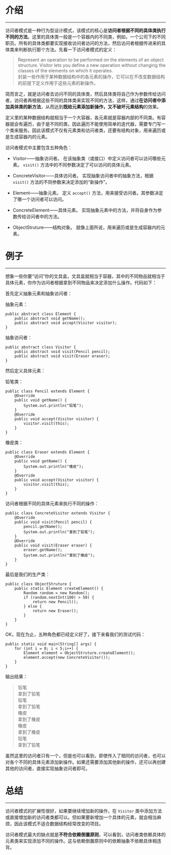 # 介绍

-----------------------

访问者模式是一种行为型设计模式，该模式的核心是**访问者根据不同的具体类执行不同的方法**。这里的具体类一般是一个容器内的不同类，例如，一个公司下的不同职员。所有的具体类都要实现接收访问者访问的方法，然后访问者根据传进来的具体类来判断执行那个方法。先看一下访问者模式的定义：

> Represent an operation to be performed on the elements of an object structure. Visitor lets you define a new operation without changing the classes of the elements on which it operates.<br/>
> 封装一些作用于某种数据结构中的各元素的操作，它可以在不改变数据结构的前提下定义作用于这些元素的新操作。

简而言之，就是访问者去访问不同的具体类，然后具体类将自己作为参数传给访问者，访问者再根据这些不同的具体类来实现不同的方法，这样，通过**在访问者中添加具体类的新方法**，从而达到**既给元素添加新操作，又不破坏元素结构**的效果。

定义里的某种数据结构就相当于一个大容器，各元素就是容器内部的不同类。有容器就会有遍历，由于是不同的类，因此遍历不能使用简单的迭代器，需要专门写一个类来服务。因此该模式不仅有元素类和访问者类，还要有结构对象，用来遍历或是生成容器内的元素。

访问者模式中主要包含五种角色：

* Visitor——抽象访问者。
在该抽象类（或接口）中定义访问者可以访问哪些元素。 `visit()` 方法中的不同参数决定了可以访问的具体元素。

* ConcreteVisitor——具体访问者。
实现抽象访问者中的抽象方法，根据 `visit()` 方法的不同参数来决定添加的“新操作”。

* Element——抽象元素。
定义 `accept()` 方法，用来接受访问者。其参数决定了哪一个访问者可以访问。

* ConcreteElement——具体元素。
实现抽象元素中的方法，并将自身作为参数传给访问者中的方法。

* ObjectStruture——结构对象。
就像上面所说，用来遍历或是生成容器内的元素。

# 例子

------------------------

想象一些你要“访问”你的文具盒，文具盒就相当于容器，其中的不同物品就相当于具体元素，你作为访问者根据拿到不同物品来决定添加什么操作。代码如下：

首先定义抽象元素和抽象访问者：

抽象元素：

	public abstract class Element {
		public abstract void getName();
		public abstract void accept(Visitor visitor);
	}

抽象访问者：

	public abstract class Visitor {
		public abstract void visit(Pencil pencil);
		public abstract void visit(Eraser eraser);
	}

然后定义具体元素：

铅笔类：

	public class Pencil extends Element {
		@Override
		public void getName() {
			System.out.println("铅笔");
		}
		@Override
		public void accept(Visitor visitor) {
			visitor.visit(this);
		}
	}

橡皮类：

	public class Eraser extends Element {
		@Override
		public void getName() {
			System.out.println("橡皮");
		}
		@Override
		public void accept(Visitor visitor) {
			visitor.visit(this);
		}
	}

访问者根据不同的具体元素来执行不同的操作：

	public class ConcreteVisitor extends Visitor {
		@Override
		public void visit(Pencil pencil) {
			pencil.getName();
			System.out.println("拿到了铅笔");
		}
		@Override
		public void visit(Eraser eraser) {
			eraser.getName();
			System.out.println("拿到了橡皮");
		}
	}

最后是我们的生产类：

	public class ObjectStruture {
		public static Element createElement() {
			Random random = new Random();
			if (random.nextInt(100) > 50) {
				return new Pencil();
			} else {
				return new Eraser();
			}
		}
	}

OK，现在为止，五种角色都已经定义好了，接下来看我们的测试代码：

	public static void main(String[] args) {
		for (int i = 0; i < 5;i++) {
			Element element = ObjectStruture.createElement();
			element.accept(new ConcreteVisitor());
		}
	}

输出结果：

> 铅笔<br/>
拿到了铅笔<br/>
铅笔<br/>
拿到了铅笔<br/>
橡皮<br/>
拿到了橡皮<br/>
橡皮<br/>
拿到了橡皮<br/>
铅笔<br/>
拿到了铅笔

虽然这里的访问者只有一个，但是也可以看到，即使传入了相同的访问者，也可以对各个不同的具体元素添加新操作。如果还需要添加其他新的操作，还可以再创建其他的访问者，直接实现抽象访问者即可。

# 总结

------------------------

访问者模式的扩展性很好，如果要继续增加新的操作，在 `Visitor` 类中添加方法或直接增加新的访问者类都可以。但如果要新增加一个具体的元素，就会相当麻烦，因此该模式不适合数据结构经常改变的项目。

访问者模式最大的缺点就是**不符合依赖倒置原则**，可以看到，访问者类依赖具体的元素类来实现添加不同的操作。这与依赖倒置原则中的依赖抽象不依赖具体相违背。
